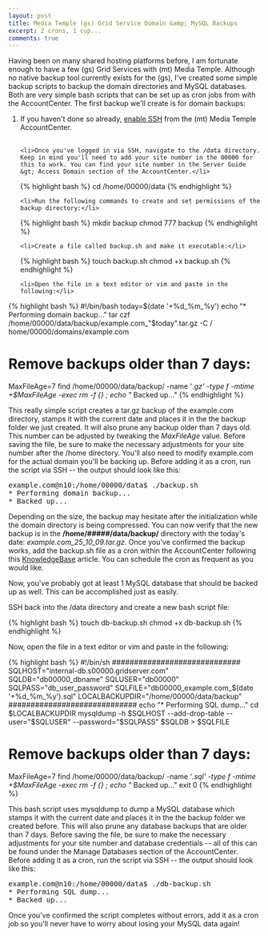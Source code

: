```yaml
---
layout: post
title: Media Temple (gs) Grid Service Domain &amp; MySQL Backups
excerpt: 2 crons, 1 cup...
comments: true
---
```


Having been on many shared hosting platforms before, I am fortunate enough to have a few (gs) Grid Services with (mt) Media Temple. Although no native backup tool currently exists for the (gs), I've created some simple backup scripts to backup the domain directories and MySQL databases. Both are very simple bash scripts that can be set up as cron jobs from with the AccountCenter. The first backup we'll create is for domain backups:

<ol>
	<li>If you haven't done so already, <a href="http://kb.mediatemple.net/questions/16/" target="_blank">enable SSH</a> from the (mt) Media Temple AccountCenter.</li><br>

	<li>Once you've logged in via SSH, navigate to the /data directory. Keep in mind you'll need to add your site number in the 00000 for this to work. You can find your site number in the Server Guide &gt; Access Domain section of the AccountCenter.</li>

{% highlight bash %}
cd /home/00000/data
{% endhighlight %}

	<li>Run the following commands to create and set permissions of the backup directory:</li>

{% highlight bash %}
mkdir backup
chmod 777 backup
{% endhighlight %}

	<li>Create a file called backup.sh and make it executable:</li>

{% highlight bash %}
touch backup.sh
chmod +x backup.sh
{% endhighlight %}

	<li>Open the file in a text editor or vim and paste in the following:</li>
</ol>

{% highlight bash %}
#!/bin/bash
today=$(date '+%d_%m_%y')
echo "* Performing domain backup..."
tar czf /home/00000/data/backup/example.com_"$today".tar.gz -C / home/00000/domains/example.com
# Remove backups older than 7 days:
MaxFileAge=7
find /home/00000/data/backup/ -name '*.gz' -type f -mtime +$MaxFileAge -exec rm -f {} \;
echo "* Backed up..."
{% endhighlight %}

This really simple script creates a tar.gz backup of the example.com directory, stamps it with the current date and places it in the the backup folder we just created. It will also prune any backup older than 7 days old. This number can be adjusted by tweaking the <em>MaxFileAge</em> value. Before saving the file, be sure to make the necessary adjustments for your site number after the /home directory. You'll also need to modify example.com for the actual domain you'll be backing up. Before adding it as a cron, run the script via SSH -- the output should look like this:

<pre class="terminal">
example.com@n10:/home/00000/data$ ./backup.sh
* Performing domain backup...
* Backed up...
</pre>

Depending on the size, the backup may hesitate after the initialization while the domain directory is being compressed. You can now verify that the new backup is in the <strong>/home/#####/data/backup/</strong> directory with the today's date: <em>example.com_25_10_09.tar.gz</em>. Once you've confirmed the backup works, add the backup.sh file as a cron within the AccountCenter following this <a href="http://kb.mediatemple.net/questions/243/" target="_blank">KnowledgeBase</a> article. You can schedule the cron as frequent as you would like.

Now, you've probably got at least 1 MySQL database that should be backed up as well. This can be accomplished just as easily.

SSH back into the /data directory and create a new bash script file:

{% highlight bash %}
touch db-backup.sh
chmod +x db-backup.sh
{% endhighlight %}

Now, open the file in a text editor or vim and paste in the following:

{% highlight bash %}
#!/bin/sh
#############################
SQLHOST="internal-db.s00000.gridserver.com"
SQLDB="db00000_dbname"
SQLUSER="db00000"
SQLPASS="db_user_password"
SQLFILE="db00000_example.com_$(date '+%d_%m_%y').sql"
LOCALBACKUPDIR="/home/00000/data/backup"
#############################
echo "* Performing SQL dump..."
cd $LOCALBACKUPDIR
mysqldump -h $SQLHOST --add-drop-table --user="$SQLUSER" --password="$SQLPASS" $SQLDB > $SQLFILE
# Remove backups older than 7 days:
MaxFileAge=7
find /home/00000/data/backup/ -name '*.sql' -type f -mtime +$MaxFileAge -exec rm -f {} \;
echo "* Backed up..."
exit 0
{% endhighlight %}

This bash script uses mysqldump to dump a MySQL database which stamps it with the current date and places it in the the backup folder we created before. This will also prune any database backups that are older than 7 days. Before saving the file, be sure to make the necessary adjustments for your site number and database credentials -- all of this can be found under the Manage Databases section of the AccountCenter. Before adding it as a cron, run the script via SSH -- the output should look like this:

<pre class="terminal">
example.com@n10:/home/00000/data$ ./db-backup.sh
* Performing SQL dump...
* Backed up...
</pre>

Once you've confirmed the script completes without errors, add it as a cron job so you'll never have to worry about losing your MySQL data again!